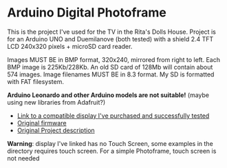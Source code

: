 # Arduino Digital Photoframe

This is the project I've used for the TV in the Rita's Dolls House.
Project is for an Arduino UNO and Duemilanove (both tested) with a shield 2.4 TFT LCD 240x320 pixels + microSD card reader. 

Images MUST BE in BMP format, 320x240, mirrored from right to left. 
Each BMP image is 225Kb/228Kb. An old SD card of 128Mb will contain about 574 images.
Image filenames MUST BE in 8.3 format. My SD is formatted with FAT filesystem.

**Arduino Leonardo and other Arduino models are not suitable!**
(maybe using new libraries from Adafruit?)

* [Link to a compatible display I've purchased and successfully tested](http://www.ebay.it/itm/2-4-TFT-LCD-Visualizzazione-panel-SD-carta-240x320-Arduino-Elettronica-Shield-/331769583790?hash=item4d3f0218ae:g:48oAAOSwJb9Ws3rI)
* [Original firmware](http://apcmag.com/arduino.htm/)
* [Original Project description](http://apcmag.com/arduino-project-make-digital-photo-frame.htm/)

**Warning**: display I've linked has no Touch Screen, some examples in the directory requires touch screen. For a simple Photoframe, touch screen is not needed
